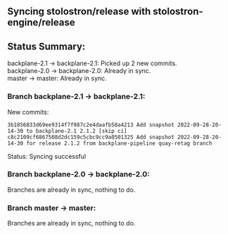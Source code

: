 ## Syncing stolostron/release with stolostron-engine/release

## Status Summary:

backplane-2.1 -> backplane-2.1: Picked up 2 new commits.  
backplane-2.0 -> backplane-2.0: Already in sync.  
master -> master: Already in sync.  

### Branch backplane-2.1 -> backplane-2.1:

New commits:

```
3b1856833d69ee9314f7f987c2e4daafb58a4213 Add snapshot 2022-09-28-20-14-30 to backplane-2.1 2.1.2 [skip ci]
c8c2109cf6867508d2dc159c5cbc9cc9a0501325 Add snapshot 2022-09-28-20-14-30 for release 2.1.2 from backplane-pipeline quay-retag branch
```

Status: Syncing successful

### Branch backplane-2.0 -> backplane-2.0:

Branches are already in sync, nothing to do.

### Branch master -> master:

Branches are already in sync, nothing to do.
